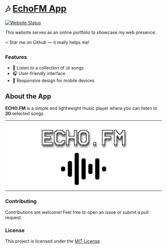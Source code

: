 # 🎶 [EchoFM App](https://echofm.netlify.app/) 

[![Website Status](https://img.shields.io/badge/Website%20Status-Online-yellow)](https://echofm.netlify.app/)

<p align="justify">This website serves as an online portfolio to showcase my web presence.</p>
 <p>⭐ Star me on Github — it really helps me!</p>

### Features
- 🎵 Listen to a collection of `20` songs
- 🎧 User-friendly interface
- 📱 Responsive design for mobile devices

## About the App
**ECHO.FM** is a simple and lightweight music player where you can listen to **20** selected songs.

<div align="left"><table><tr></tr><tr><td>
<img src="https://raw.githubusercontent.com/fr0st-iwnl/assets/main/thumbnails/echofm.png"/></tr></table></div>

### Contributing
Contributions are welcome! Feel free to open an issue or submit a pull request.

### License
This project is licensed under the [MIT License](LICENSE).
